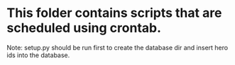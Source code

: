 # This folder contains scripts that are scheduled using crontab.
Note: setup.py should be run first to create the database dir and insert hero ids into the database.
